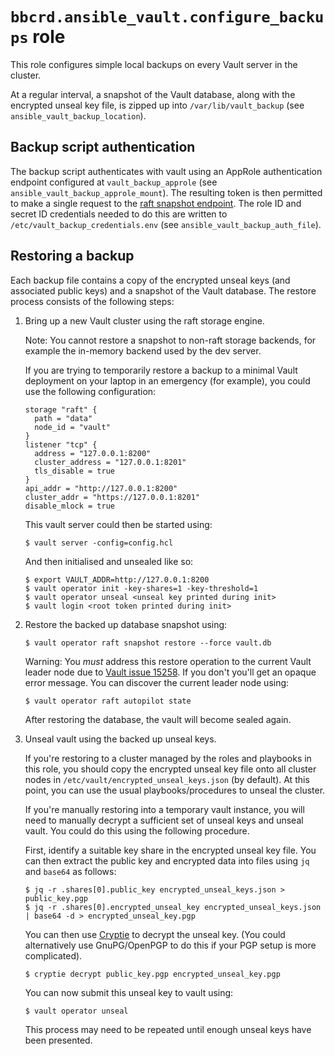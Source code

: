 `bbcrd.ansible_vault.configure_backups` role
============================================

This role configures simple local backups on every Vault server in the cluster.

At a regular interval, a snapshot of the Vault database, along with the
encrypted unseal key file, is zipped up into `/var/lib/vault_backup` (see
`ansible_vault_backup_location`).


Backup script authentication
----------------------------

The backup script authenticates with vault using an AppRole authentication
endpoint configured at `vault_backup_approle` (see
`ansible_vault_backup_approle_mount`). The resulting token is then permitted to
make a single request to the [raft snapshot
endpoint](https://developer.hashicorp.com/vault/api-docs/system/storage/raft#take-a-snapshot-of-the-raft-cluster).
The role ID and secret ID credentials needed to do this are written to
`/etc/vault_backup_credentials.env` (see `ansible_vault_backup_auth_file`).


Restoring a backup
------------------

Each backup file contains a copy of the encrypted unseal keys (and associated
public keys) and a snapshot of the Vault database. The restore process consists
of the following steps:

1. Bring up a new Vault cluster using the raft storage engine.
   
   Note: You cannot restore a snapshot to non-raft storage backends, for
   example the in-memory backend used by the dev server.
   
   If you are trying to temporarily restore a backup to a minimal Vault
   deployment on your laptop in an emergency (for example), you could use the
   following configuration:
   
   ```
   storage "raft" {
     path = "data"
     node_id = "vault"
   }
   listener "tcp" {
     address = "127.0.0.1:8200"
     cluster_address = "127.0.0.1:8201"
     tls_disable = true
   }
   api_addr = "http://127.0.0.1:8200"
   cluster_addr = "https://127.0.0.1:8201"
   disable_mlock = true
   ```
   
   This vault server could then be started using:
   
   ```
   $ vault server -config=config.hcl
   ```
   
   And then initialised and unsealed like so:
   
   ```
   $ export VAULT_ADDR=http://127.0.0.1:8200
   $ vault operator init -key-shares=1 -key-threshold=1
   $ vault operator unseal <unseal key printed during init>
   $ vault login <root token printed during init>
   ```

2. Restore the backed up database snapshot using:
   
   ```
   $ vault operator raft snapshot restore --force vault.db
   ```
   
   Warning: You *must* address this restore operation to the current Vault
   leader node due to [Vault issue
   15258](https://github.com/hashicorp/vault/issues/15258). If you don't you'll
   get an opaque error message. You can discover the current leader node using:
   
   ```
   $ vault operator raft autopilot state
   ```
   
   After restoring the database, the vault will become sealed again.

3. Unseal vault using the backed up unseal keys.
   
   If you're restoring to a cluster managed by the roles and playbooks in this
   role, you should copy the encrypted unseal key file onto all cluster nodes
   in `/etc/vault/encrypted_unseal_keys.json` (by default). At this point, you
   can use the usual playbooks/procedures to unseal the cluster.
   
   If you're manually restoring into a temporary vault instance, you will need
   to manually decrypt a sufficient set of unseal keys and unseal vault. You
   could do this using the following procedure.

   First, identify a suitable key share in the encrypted unseal key file. You
   can then extract the public key and encrypted data into files using `jq` and
   `base64` as follows:
   
   ```
   $ jq -r .shares[0].public_key encrypted_unseal_keys.json > public_key.pgp
   $ jq -r .shares[0].encrypted_unseal_key encrypted_unseal_keys.json | base64 -d > encrypted_unseal_key.pgp
   ```
   
   You can then use [Cryptie](https://github.com/bbc/cryptie/) to decrypt the
   unseal key. (You could alternatively use GnuPG/OpenPGP to do this if your
   PGP setup is more complicated).
   
   ```
   $ cryptie decrypt public_key.pgp encrypted_unseal_key.pgp
   ```
   
   You can now submit this unseal key to vault using:
   
   ```
   $ vault operator unseal
   ```
   
   This process may need to be repeated until enough unseal keys have been
   presented.
